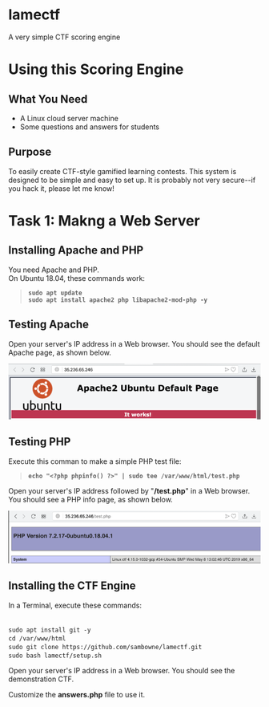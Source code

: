 # lamectf
A very simple CTF scoring engine

<h1>Using this Scoring Engine</h1>

<h2>What You Need</h2>
<ul>
<li>A Linux cloud server machine
<li>Some questions and answers for students
</ul>


<h2>Purpose</h2>

To easily create CTF-style gamified learning contests.
This system is designed to be simple and easy to set up.
It is probably not very secure--if you hack it, 
please let me know!


<h1>Task 1: Makng a Web Server</h1>

<h2>Installing Apache and PHP</h2>

You need Apache and PHP.  
<pL>
On Ubuntu 18.04, these commands work:

<blockquote><b><nig><code><pre>
sudo apt update
sudo apt install apache2 php libapache2-mod-php -y
</pre></code></big></b></blockquote>

<h2>Testing Apache</h2>

Open your server's IP address in a Web browser.
You should see the default Apache page,
as shown below.

<p><img src="setup1.png"><p>

<h2>Testing PHP</h2>

Execute this comman to make a simple PHP
test file:
<blockquote><b><nig><code><pre>
echo "&lt;?php phpinfo() ?&gt;" | sudo tee /var/www/html/test.php
</pre></code></big></b></blockquote>

Open your server's IP address followed by "<b>/test.php</b>"
in a Web browser.
You should see a PHP info page,
as shown below.

<p><img src="setup2.png"><p>




<h2>Installing the CTF Engine</h2>

In a Terminal, execute these commands:

<code>
sudo apt install git -y
cd /var/www/html
sudo git clone https://github.com/sambowne/lamectf.git
sudo bash lamectf/setup.sh
</code>


Open your server's IP address 
in a Web browser.  You should see the demonstration
CTF.
<p>
Customize the <b>answers.php</b> file to use it.



